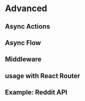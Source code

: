 # Advanced
## Async Actions
## Async Flow
## Middleware
## usage with React Router
## Example: Reddit API

